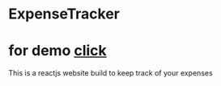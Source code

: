# ExpenseTracker

# for demo [click](https://expense-tracker-cafdb.web.app/)
This is a reactjs website build to keep track of your expenses
